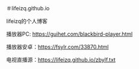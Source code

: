 ＃lifeizq.github.io

lifeizq的个人博客

播放器PC: https://guihet.com/blackbird-player.html

播放器安卓：https://fsylr.com/33870.html

电视直播源：https://lifeizq.github.io/zbylf.txt



